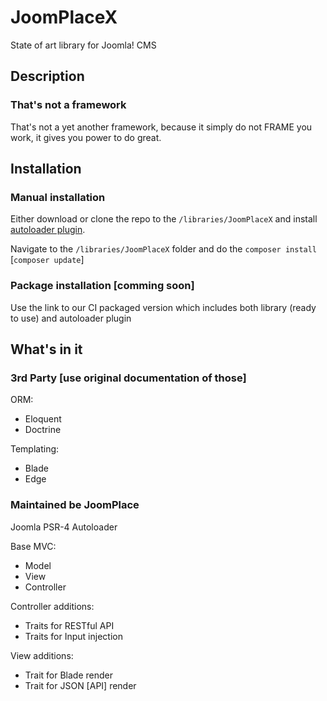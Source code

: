 # JoomPlaceX
State of art library for Joomla! CMS

## Description
### That's not a framework
That's not a yet another framework, because it simply do not FRAME you work, it gives you power to do great.

## Installation
### Manual installation
Either download or clone the repo to the `/libraries/JoomPlaceX` and install [autoloader plugin](https://github.com/joomplace/Xautoloader).

Navigate to the `/libraries/JoomPlaceX` folder and do the `composer install` [`composer update`]
### Package installation [comming soon]
Use the link to our CI packaged version which includes both library (ready to use) and autoloader plugin

## What's in it
### 3rd Party [use original documentation of those]
ORM:
- Eloquent
- Doctrine

Templating:
- Blade
- Edge

### Maintained be JoomPlace
Joomla PSR-4 Autoloader

Base MVC:
- Model
- View
- Controller

Controller additions:
- Traits for RESTful API
- Traits for Input injection

View additions:
- Trait for Blade render
- Trait for JSON [API] render
